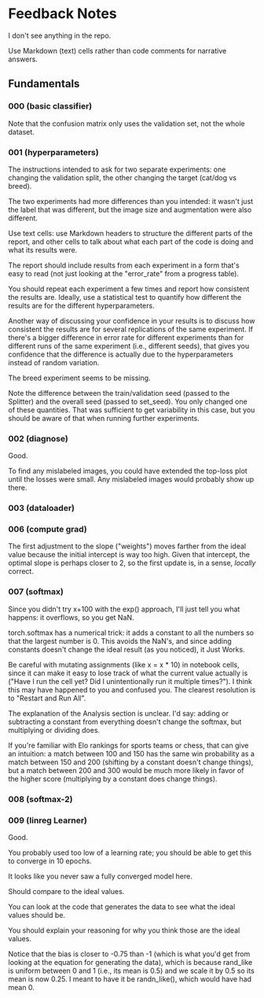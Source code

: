# Feedback Notes

I don't see anything in the repo.

Use Markdown (text) cells rather than code comments for narrative answers.

## Fundamentals

### 000 (basic classifier)

Note that the confusion matrix only uses the validation set, not the whole dataset.

### 001 (hyperparameters)

The instructions intended to ask for two separate experiments: one changing the validation split, the other changing the target (cat/dog vs breed).

The two experiments had more differences than you intended: it wasn't just the label that was different, but the image size and augmentation were also different.

Use text cells: use Markdown headers to structure the different parts of the report, and other cells to talk about what each part of the code is doing and what its results were.

The report should include results from each experiment in a form that's easy to read (not just looking at the "error_rate" from a progress table).

You should repeat each experiment a few times and report how consistent the results are. Ideally, use a statistical test to quantify how different the results are for the different hyperparameters.

Another way of discussing your confidence in your results is to discuss how consistent the results are for several replications of the same experiment. If there's a bigger difference in error rate for different experiments than for different runs of the same experiment (i.e., different seeds), that gives you confidence that the difference is actually due to the hyperparameters instead of random variation.

The breed experiment seems to be missing.

Note the difference between the train/validation seed (passed to the Splitter) and the overall seed (passed to set_seed). You only changed one of these quantities. That was sufficient to get variability in this case, but you should be aware of that when running further experiments.

### 002 (diagnose)

Good.

To find any mislabeled images, you could have extended the top-loss plot until the losses were small. Any mislabeled images would probably show up there.

### 003 (dataloader)

### 006 (compute grad)

The first adjustment to the slope ("weights") moves farther from the ideal value because the initial intercept is way too high. Given that intercept, the optimal slope is perhaps closer to 2, so the first update is, in a sense, *locally* correct.

### 007 (softmax)

Since you didn't try x+100 with the exp() approach, I'll just tell you what happens: it overflows, so you get NaN.

torch.softmax has a numerical trick: it adds a constant to all the numbers so that the largest number is 0. This avoids the NaN's, and since adding constants doesn't change the ideal result (as you noticed), it Just Works.

Be careful with mutating assignments (like x = x * 10) in notebook cells, since it can make it easy to lose track of what the current value actually is ("Have I run the cell yet? Did I unintentionally run it multiple times?"). I think this may have happened to you and confused you. The clearest resolution is to "Restart and Run All".

The explanation of the Analysis section is unclear. I'd say: adding or subtracting a constant from everything doesn't change the softmax, but multiplying or dividing does.

If you're familiar with Elo rankings for sports teams or chess, that can give an intuition: a match between 100 and 150 has the same win probability as a match between 150 and 200 (shifting by a constant doesn't change things), but a match between 200 and 300 would be much more likely in favor of the higher score (multiplying by a constant does change things).

### 008 (softmax-2)

### 009 (linreg Learner)

Good.

You probably used too low of a learning rate; you should be able to get this to converge in 10 epochs.

It looks like you never saw a fully converged model here.

Should compare to the ideal values.

You can look at the code that generates the data to see what the ideal values should be.

You should explain your reasoning for why you think those are the ideal values.

Notice that the bias is closer to -0.75 than -1 (which is what you'd get from looking at the equation for generating the data), which is because rand_like is uniform between 0 and 1 (i.e., its mean is 0.5) and we scale it by 0.5 so its mean is now 0.25. I meant to have it be randn_like(), which would have had mean 0.
